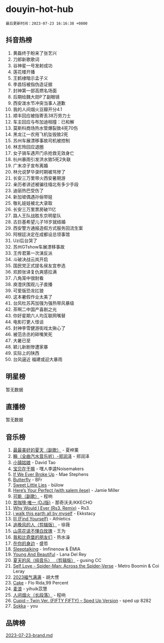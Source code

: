 # douyin-hot-hub

`最后更新时间：2023-07-23 16:16:38 +0800`

## 抖音热榜

1. 黄磊终于盼来了张艺兴
1. 刀郎新歌歌词
1. 谷神星一号发射成功
1. 莲花楼开播
1. 王鹤棣暗示孟子义
1. 李昌钰被指伪造证据
1. 封神第一部高燃名场面
1. 后期给魏大勋P了副眼镜
1. 西安泼水节冲突当事人道歉
1. 我的人间烟火豆瓣开分4.1
1. 顺丰回应被指寄丢38万劳力士
1. 车主回应与布加迪相撞：已和解
1. 莫斯科商场热水管爆裂致4死70伤
1. 黑龙江一农用飞机坠毁致2死
1. 苏州车展漂移事故司机被控制
1. 林志玲回应退圈
1. 女子骑车遇开门杀抢救无效身亡
1. 杭州暴雨引发洪水致5死2失联
1. 广末凉子宣布离婚
1. 林允说梦华录时期被骂惨了
1. 长安三万里带火西安暑期游
1. 亲历者讲述被骗往缅北有多少手段
1. 迪丽热巴受伤了
1. 新加坡偶遇孙俪带娃
1. 敬礼娃娃被北大录取
1. 长安三万里票房破11亿
1. 路人王队战胜东京明星队
1. 古巨基希望儿子18岁就结婚
1. 西安警方通报造假方式服务回流生案
1. 阿根廷决定在成都设总领事馆
1. Uzi后台哭了
1. 苏州GTshow车展漂移事故
1. 王传君第一次演反派
1. 斗破决战云岚开启
1. 国民党正式提名侯友宜参选
1. 欢颜张译复仇爽感拉满
1. 八角笼中很耐看
1. 庾澄庆围观儿子直播
1. 可爱版恐龙扛狼
1. 这本暑假作业太美了
1. 台风杜苏芮加强为强热带风暴级
1. 茶啊二中国产喜剧之光
1. 你好星期六人均互联网嘴替
1. 电影打更人怪谈
1. 封神李雪健游街戏太揪心了
1. 被范丞丞的碎嘴笑死
1. 大暑已至
1. 颖儿新剧惨遭家暴
1. 实际上的陕西
1. 台风逼近 福建或迎大暴雨

## 明星榜

暂无数据

## 直播榜

暂无数据

## 音乐榜

1. [最最美好的夏天（副歌）](https://sf6-cdn-tos.douyinstatic.com/obj/tos-cn-ve-2774/o4FMghDLZkPIkCutdrsXlbTHcaZztBfeCp9AFS) - 夏梓薰
1. [瞬（全曲汽水音乐听）-郑润泽](https://sf3-cdn-tos.douyinstatic.com/obj/tos-cn-ve-2774/o4Vb9eJZClCZTnRQYy0BRSeHGrDtrkrQgIBvQt) - 郑润泽
1. [小镇姑娘](https://sf3-cdn-tos.douyinstatic.com/obj/tos-cn-ve-2774/1ee4fa49917d4e9e8f06512cc6e778d9) - David Tao
1. [宝贝在干嘛](https://sf6-cdn-tos.douyinstatic.com/obj/tos-cn-ve-2774/okW4hBCfJI5B2ZEgTCtikhMW7IafzNrBQIYkpJ) - 嘿人李逵Noisemakers
1. [If We Ever Broke Up](https://sf6-cdn-tos.douyinstatic.com/obj/tos-cn-ve-2774/o8onj5HDk0ImtBmO0URBfeyCDXQJMYkQ1gb8Zy) - Mae Stephens
1. [Butterfly](https://sf3-cdn-tos.douyinstatic.com/obj/tos-cn-ve-2774/oIw3zNLcWhUhUDWqtQxQfAx6IXsSBzbyCg7CM0) - BFr
1. [Sweet Little Lies](https://sf3-cdn-tos.douyinstatic.com/obj/tos-cn-ve-2774/cebdd23e942a452c84c197b17c22ac7a) - bülow
1. [Here’s Your Perfect (with salem ilese)](https://sf3-cdn-tos.douyinstatic.com/obj/tos-cn-ve-2774/076b1576c6c546598f803fe53da388a7) - Jamie Miller
1. [可能（副歌）](https://sf6-cdn-tos.douyinstatic.com/obj/tos-cn-ve-2774/cde1731888894259b333569393c2fb51) - 程响
1. [苦咖啡·唯一 (DJ版)](https://sf6-cdn-tos.douyinstatic.com/obj/tos-cn-ve-2774/oohZWXUzNXlh9bzpBgNUfJCQHGILwWgDBaejQt) - 那奇沃夫/KKECHO
1. [Why Would I Ever (Rs3. Remix)](https://sf3-cdn-tos.douyinstatic.com/obj/tos-cn-ve-2774/oQNX0xZhO8IXeCRjCJQUZzkfQNLi2ItDAzEBgz) - Rs3.
1. [i walk this earth all by myself](https://sf6-cdn-tos.douyinstatic.com/obj/tos-cn-ve-2774/c751e38547b548b389ff6e1b9203b1de) - Ekkstacy
1. [III (Find Yourself)](https://sf3-cdn-tos.douyinstatic.com/obj/tos-cn-ve-2774/3b9e482a6da74de29fd5e2440e4373b4) - Athletics
1. [追晚风的人（剪辑版）](https://sf6-cdn-tos.douyinstatic.com/obj/tos-cn-ve-2774/560835060af84ac29cd5c12e2a98f7eb) - 徐薇
1. [山茶花读不懂白玫瑰](https://sf6-cdn-tos.douyinstatic.com/obj/tos-cn-ve-2774/osfn8B7DktrRHEPJgPCfDbw7QDQEkwC16BxZg9) - 王为
1. [我和比奇堡的朋友们](https://sf6-cdn-tos.douyinstatic.com/obj/tos-cn-ve-2774/f0505db981ea4a6d91453a15924a82aa) - 热水澡
1. [在你的身边](https://sf6-cdn-tos.douyinstatic.com/obj/tos-cn-ve-2774/9dce2ee6c9f84c17a6d68458730d7ae8) - 盛哲
1. [Sleeptalking](https://sf6-cdn-tos.douyinstatic.com/obj/tos-cn-ve-2774/f23bc60230804ede98a163e1926e0857) - Imfinenow & ÊMIA
1. [Young And Beautiful](https://sf6-cdn-tos.douyinstatic.com/obj/tos-cn-ve-2774/3ca6987c98c947768abb9cce3ee5530c) - Lana Del Rey
1. [夏天的风（纯音乐） （剪辑版）](https://sf3-cdn-tos.douyinstatic.com/obj/tos-cn-ve-2774/oUzLjBZZFQAoNRmGokEeD5zfQCObp6UeFAnTa6) - gusing CC
1. [Self Love - Spider-Man: Across the Spider-Verse](https://sf3-cdn-tos.douyinstatic.com/obj/tos-cn-ve-2774/o8YzagIFYnO2FNIznDQzpeeLfrdCVAbYDDaLoS) - Metro Boomin & Coi Leray
1. [2023福气满满](https://sf3-cdn-tos.douyinstatic.com/obj/tos-cn-ve-2774/ocebsi6kbCVkBMAcDJkqdZpBQMubYSQetK2gQn) - 胡大愣
1. [Cake](https://sf3-cdn-tos.douyinstatic.com/obj/tos-cn-ve-2774/3545db16eba4434c853ab891b2b752af) - Flo Rida,99 Percent
1. [麦浪](https://sf6-cdn-tos.douyinstatic.com/obj/tos-cn-ve-2774/872ff36b718445c6a3882ba18b546970) - yihuik苡慧
1. [人间烟火（长段落）](https://sf3-cdn-tos.douyinstatic.com/obj/tos-cn-ve-2774/eeb7f9f284d74db097f8341ace44bfa2) - 程响
1. [Cupid – Twin Ver. (FIFTY FIFTY) – Sped Up Version](https://sf6-cdn-tos.douyinstatic.com/obj/tos-cn-ve-2774/oMonQQ6t8nCfUnw44y8XBZkJytCgEBtWYebB2D) - sped up 8282
1. [Sokka](https://sf3-cdn-tos.douyinstatic.com/obj/tos-cn-ve-2774/b9c3e305c0474c898ce221c7aa498547) - you

## 品牌榜

[2023-07-23-brand.md](2023-07-23-brand.md)
